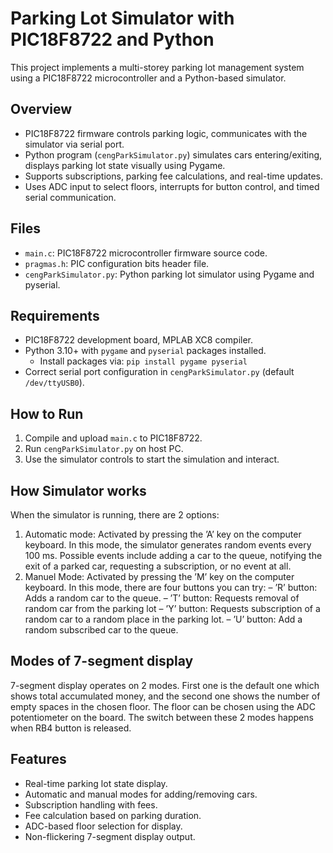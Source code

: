 # Parking Lot Simulator with PIC18F8722 and Python

This project implements a multi-storey parking lot management system using a PIC18F8722 microcontroller and a Python-based simulator.

## Overview

- PIC18F8722 firmware controls parking logic, communicates with the simulator via serial port.
- Python program (`cengParkSimulator.py`) simulates cars entering/exiting, displays parking lot state visually using Pygame.
- Supports subscriptions, parking fee calculations, and real-time updates.
- Uses ADC input to select floors, interrupts for button control, and timed serial communication.

## Files

- `main.c`: PIC18F8722 microcontroller firmware source code.
- `pragmas.h`: PIC configuration bits header file.
- `cengParkSimulator.py`: Python parking lot simulator using Pygame and pyserial.

## Requirements

- PIC18F8722 development board, MPLAB XC8 compiler.
- Python 3.10+ with `pygame` and `pyserial` packages installed.
  - Install packages via: `pip install pygame pyserial`
- Correct serial port configuration in `cengParkSimulator.py` (default `/dev/ttyUSB0`).

## How to Run

1. Compile and upload `main.c` to PIC18F8722.
2. Run `cengParkSimulator.py` on host PC.
3. Use the simulator controls to start the simulation and interact.

## How Simulator works
When the simulator is running, there are 2 options:
1. Automatic mode: Activated by pressing the ’A’ key on the computer
keyboard. In this mode, the simulator generates random events every 100 ms. Possible
events include adding a car to the queue, notifying the exit of a parked car, requesting a
subscription, or no event at all.
2. Manuel Mode: Activated by pressing the ’M’ key on the computer
keyboard. In this mode, there are four buttons you can try:
  – ’R’ button: Adds a random car to the queue.
  – ’T’ button: Requests removal of random car from the parking lot
  – ’Y’ button: Requests subscription of a random car to a random place in the parking lot.
  – ’U’ button: Add a random subscribed car to the queue.

## Modes of 7-segment display
7-segment display operates on 2 modes. First one is the default one which shows total accumulated money, and the second one shows the number of empty spaces in the chosen floor. The floor can be chosen using the ADC potentiometer on the board. The switch between these 2 modes happens when RB4 button is released.

## Features

- Real-time parking lot state display.
- Automatic and manual modes for adding/removing cars.
- Subscription handling with fees.
- Fee calculation based on parking duration.
- ADC-based floor selection for display.
- Non-flickering 7-segment display output.



